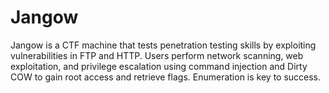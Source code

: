 # Jangow
Jangow is a CTF machine that tests penetration testing skills by exploiting vulnerabilities in FTP and HTTP. Users perform network scanning, web exploitation, and privilege escalation using command injection and Dirty COW to gain root access and retrieve flags. Enumeration is key to success.
